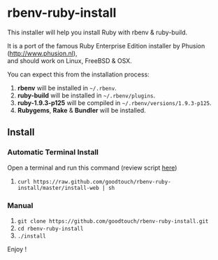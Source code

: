 # rbenv-ruby-install

This installer will help you install Ruby with rbenv & ruby-build.

It is a port of the famous Ruby Enterprise Edition installer by Phusion (<http://www.phusion.nl>),  
and should work on Linux, FreeBSD & OSX.

You can expect this from the installation process:

1. **rbenv** will be installed in `~/.rbenv`.
2. **ruby-build** will be installed in `~/.rbenv/plugins`.
3. **ruby-1.9.3-p125** will be compiled in `~/.rbenv/versions/1.9.3-p125`.
4. **Rubygems**, **Rake** & **Bundler** will be installed.

## Install

### Automatic Terminal Install

Open a terminal and run this command (review script [here](https://raw.github.com/goodtouch/rbenv-ruby-install/master/install-web))

1. `curl https://raw.github.com/goodtouch/rbenv-ruby-install/master/install-web | sh`

### Manual

1. `git clone https://github.com/goodtouch/rbenv-ruby-install.git`
2. `cd rbenv-ruby-install`
3. `./install`

Enjoy !
